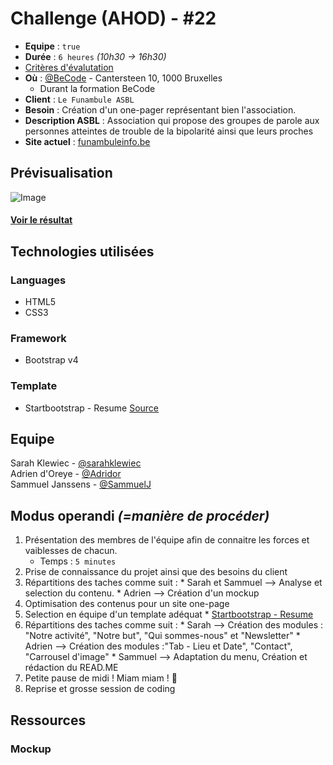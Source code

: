 # Challenge (AHOD) - #22

* **Equipe** : ```true```  
* **Durée** : ```6 heures``` _(10h30 -> 16h30)_
* [Critères d'évalutation](https://github.com/becodeorg/lovelace-2/blob/master/Projects/challenge-six-hours-team/criteria.md)
* **Où** : [@BeCode](http://becode.org) - Cantersteen 10, 1000 Bruxelles
	* Durant la formation BeCode
* **Client** : ```Le Funambule ASBL```  
* **Besoin** : Création d'un one-pager représentant bien l'association.
* **Description ASBL** : Association qui propose des groupes de parole aux personnes atteintes de trouble de la bipolarité ainsi que leurs proches
* **Site actuel** : [funambuleinfo.be](https://www.funambuleinfo.be/)

## Prévisualisation
![Image]()
#### [Voir le résultat](https://sammuelj.github.io/becode-AHOD/)

## Technologies utilisées
### Languages
* HTML5
* CSS3

### Framework
* Bootstrap v4

### Template 
* Startbootstrap - Resume [Source](https://github.com/BlackrockDigital/startbootstrap-resume/)

## Equipe

Sarah Klewiec - [@sarahklewiec](https://github.com/sarahklewiec)  
Adrien d'Oreye - [@Adridor](https://github.com/Adridor)  
Sammuel Janssens - [@SammuelJ](https://github.com/SammuelJ)  

## Modus operandi *(=manière de procéder)*

1. Présentation des membres de l'équipe afin de connaitre les forces et vaiblesses de chacun.
	* Temps : ```5 minutes```
1. Prise de connaissance du projet ainsi que des besoins du client
1. Répartitions des taches comme suit :
		* Sarah et Sammuel --> Analyse et selection du contenu.
		* Adrien --> Création d'un mockup
1. Optimisation des contenus pour un site one-page
1. Selection en équipe d'un template adéquat 
		* [Startbootstrap - Resume](https://github.com/BlackrockDigital/startbootstrap-resume/) 
1. Répartitions des taches comme suit :
		* Sarah --> Création des modules : "Notre activité", "Notre but", "Qui sommes-nous" et "Newsletter"
		* Adrien --> Création des modules :"Tab - Lieu et Date", "Contact", "Carrousel d'image"
		* Sammuel --> Adaptation du menu, Création et rédaction du READ.ME
1. Petite pause de midi ! Miam miam ! :bento:
1. Reprise et grosse session de coding

## Ressources

### Mockup

